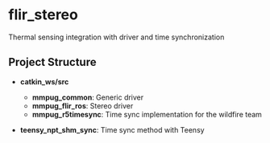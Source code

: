 # flir_stereo
Thermal sensing integration with driver and time synchronization

## Project Structure

- **catkin_ws/src**
  - **mmpug_common**: Generic driver
  - **mmpug_flir_ros**: Stereo driver
  - **mmpug_r5timesync**: Time sync implementation for the wildfire team

- **teensy_npt_shm_sync**: Time sync method with Teensy
